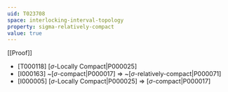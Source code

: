```yaml
---
uid: T023708
space: interlocking-interval-topology
property: sigma-relatively-compact
value: true
---
```

[[Proof]]

* [T000118] [$\sigma$-Locally Compact|P000025]
* [I000163] ~[$\sigma$-compact|P000017] => ~[$\sigma$-relatively-compact|P000071]
* [I000005] [$\sigma$-Locally Compact|P000025] => [$\sigma$-compact|P000017]

